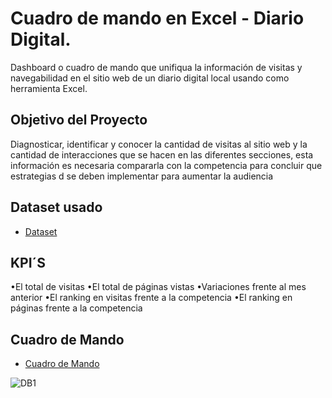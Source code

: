 # Cuadro de mando en Excel - Diario Digital. 
Dashboard o cuadro de mando que unifiqua la información de visitas y navegabilidad en el sitio web de un diario digital local usando como herramienta Excel.

## Objetivo del Proyecto
Diagnosticar, identificar y conocer la cantidad de visitas al sitio web y la cantidad de interacciones que se hacen en las diferentes secciones, esta información es necesaria compararla con la competencia para concluir que estrategias d se deben implementar para aumentar la audiencia  

## Dataset usado 
-	<a href ="https://github.com/Eduardoksc/Dashboard---Excel-/blob/main/ProyectoESC1.xlsx">Dataset</a>

## KPI´S

•El total de visitas
•El total de páginas vistas 
•Variaciones frente al mes anterior
•El ranking en visitas frente a la competencia 
•El ranking en páginas frente a la competencia

## Cuadro de Mando 

-	<a href ="https://github.com/Eduardoksc/Dashboard---Excel-/blob/main/DB1.PNG">Cuadro de Mando</a>

![DB1](https://github.com/user-attachments/assets/91e290e7-8d10-45ea-b3d9-f285a9318a27)



